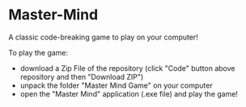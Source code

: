 # Master-Mind
A classic code-breaking game to play on your computer!

To play the game:
- download a Zip File of the repository (click "Code" button above repository and then "Download ZIP")
- unpack the folder "Master Mind Game" on your computer
- open the "Master Mind" application (.exe file) and play the game!
